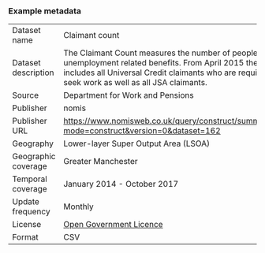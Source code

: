 ### Example metadata

<table>
<colgroup>
<col style="text-align:left;"/>
<col style="text-align:left;"/>
</colgroup>

<tbody>
<tr>
	<td style="text-align:left;">Dataset name</td>
	<td style="text-align:left;">Claimant count</td>
</tr>
<tr>
	<td style="text-align:left;">Dataset description</td>
	<td style="text-align:left;">The Claimant Count measures the number of people claiming unemployment related benefits. From April 2015 the count includes all Universal Credit claimants who are required to seek work as well as all JSA claimants.</td>
</tr>
<tr>
	<td style="text-align:left;">Source</td>
	<td style="text-align:left;">Department for Work and Pensions</td>
</tr>
<tr>
	<td style="text-align:left;">Publisher</td>
	<td style="text-align:left;">nomis</td>
</tr>
<tr>
	<td style="text-align:left;">Publisher URL</td>
	<td style="text-align:left;"><a href="https://www.nomisweb.co.uk/query/construct/summary.asp?mode=construct&amp;version=0&amp;dataset=162">https://www.nomisweb.co.uk/query/construct/summary.asp?mode=construct&amp;version=0&amp;dataset=162</a></td>
</tr>
<tr>
	<td style="text-align:left;">Geography</td>
	<td style="text-align:left;">Lower-layer Super Output Area (LSOA)</td>
</tr>
<tr>
	<td style="text-align:left;">Geographic coverage</td>
	<td style="text-align:left;">Greater Manchester</td>
</tr>
<tr>
	<td style="text-align:left;">Temporal coverage</td>
	<td style="text-align:left;">January 2014 - October 2017</td>
</tr>
<tr>
	<td style="text-align:left;">Update frequency</td>
	<td style="text-align:left;">Monthly</td>
</tr>
<tr>
	<td style="text-align:left;">License</td>
	<td style="text-align:left;"><a href="*http://www.nationalarchives.gov.uk/doc/open-government-licence/version/3/">Open Government Licence</a></td>
</tr>
<tr>
	<td style="text-align:left;">Format</td>
	<td style="text-align:left;">CSV</td>
</tr>
</tbody>
</table>
